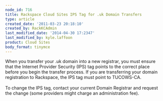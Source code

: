 ```yaml
---
node_id: 716
title: Rackspace Cloud Sites IPS Tag for .uk Domain Transfers
type: article
created_date: '2011-03-23 20:18:10'
created_by: RackKCAdmin
last_modified_date: '2014-04-30 17:2347'
last_modified_by: kyle.laffoon
product: Cloud Sites
body_format: tinymce
---
```


When you transfer your .uk domain into a new registrar, you must ensure
that the Internet Provider Security (IPS) tag points to the correct
place before you begin the transfer process. If you are transferring
your domain registration to Rackspace, the IPS tag must point to
TUCOWS-CA.\
 \
To change the IPS tag, contact your current Domain Registrar and request
the change (some providers might  charge an administration fee).

